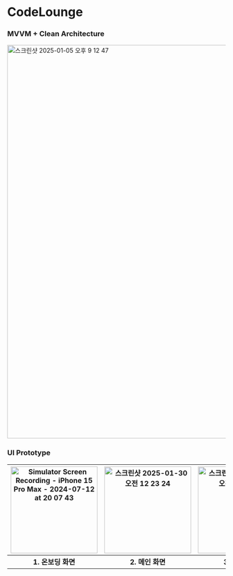 #  CodeLounge

### MVVM + Clean Architecture
<img width="907" alt="스크린샷 2025-01-05 오후 9 12 47" src="https://github.com/user-attachments/assets/d90366e0-7203-4f1c-be88-1d6c657ca518" />

### UI Prototype
<img src="https://github.com/user-attachments/assets/eb08099b-e2b1-4cf6-9d6a-376e73cc88b0" alt="Simulator Screen Recording - iPhone 15 Pro Max - 2024-07-12 at 20 07 43" style="width: 200px;"> | <img alt="스크린샷 2025-01-30 오전 12 23 24" src="https://github.com/user-attachments/assets/19a34174-ef06-4fb8-946a-0811d8be1392" style="width: 200px;"> | <img alt="스크린샷 2025-01-30 오전 12 23 40" src="https://github.com/user-attachments/assets/51a9434c-fce5-4e0e-bd6c-997946877298" style="width: 200px;"> | <img width="293" alt="스크린샷 2025-01-30 오전 12 38 14" src="https://github.com/user-attachments/assets/ca92078f-8615-45ac-a05c-1a446816aa4c" style="width: 200px;"/>
|:--------------:|:--------------:|:--------------:|:--------------:|
| **1. 온보딩 화면** | **2. 메인 화면** | **3. 상세 화면** | **4. 검색 기능** |






